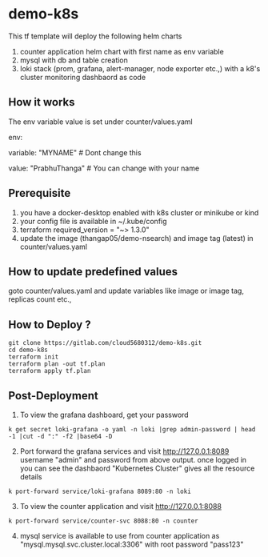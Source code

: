 # demo-k8s

This tf template will deploy the following helm charts

1. counter application helm chart with first name as env variable
2. mysql with db and table creation
3. loki stack (prom, grafana, alert-manager, node exporter etc.,) with a k8's cluster monitoring dashbaord as code


## How it works

The env variable value is set under counter/values.yaml

env:

variable: "MYNAME" # Dont change this

value: "PrabhuThanga" # You can change with your name

## Prerequisite 

1. you have a docker-desktop enabled with k8s cluster or minikube or kind
2. your config file is available in ~/.kube/config
3. terraform required_version = "~> 1.3.0"
4. update the image (thangap05/demo-nsearch) and image tag (latest) in counter/values.yaml

## How to update predefined values

goto counter/values.yaml and update variables like image or image tag, replicas count etc.,

## How to Deploy ?
```
git clone https://gitlab.com/cloud5680312/demo-k8s.git
cd demo-k8s
terraform init
terraform plan -out tf.plan
terraform apply tf.plan
```
## Post-Deployment

1. To view the grafana dashboard, get your password

```
k get secret loki-grafana -o yaml -n loki |grep admin-password | head -1 |cut -d ":" -f2 |base64 -D

```

2. Port forward the grafana services and visit http://127.0.0.1:8089 
   username "admin" and password from above output. once logged in you can see the dashbaord "Kubernetes Cluster" gives all the resource details

```
k port-forward service/loki-grafana 8089:80 -n loki

```

3. To view the counter application and visit http://127.0.0.1:8088

```
k port-forward service/counter-svc 8088:80 -n counter

```

4. mysql service is available to use from counter application as "mysql.mysql.svc.cluster.local:3306" with root password "pass123"


